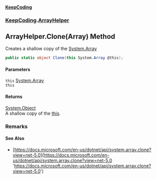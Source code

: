#### [KeepCoding](index.md 'index')
### [KeepCoding](KeepCoding.md 'KeepCoding').[ArrayHelper](ArrayHelper.md 'KeepCoding.ArrayHelper')
## ArrayHelper.Clone(Array) Method
Creates a shallow copy of the [System.Array](https://docs.microsoft.com/en-us/dotnet/api/System.Array 'System.Array')
```csharp
public static object Clone(this System.Array @this);
```
#### Parameters
<a name='KeepCoding_ArrayHelper_Clone(System_Array)_this'></a>
`this` [System.Array](https://docs.microsoft.com/en-us/dotnet/api/System.Array 'System.Array')  
`this`
  
#### Returns
[System.Object](https://docs.microsoft.com/en-us/dotnet/api/System.Object 'System.Object')  
A shallow copy of the [this](ArrayHelper_Clone_NrGPlh4nE9geDyOOfxEXcA.md#KeepCoding_ArrayHelper_Clone(System_Array)_this 'KeepCoding.ArrayHelper.Clone(System.Array).this').
### Remarks
#### See Also
- [https://docs.microsoft.com/en-us/dotnet/api/system.array.clone?view=net-5.0](https://docs.microsoft.com/en-us/dotnet/api/system.array.clone?view=net-5.0 'https://docs.microsoft.com/en-us/dotnet/api/system.array.clone?view=net-5.0')
